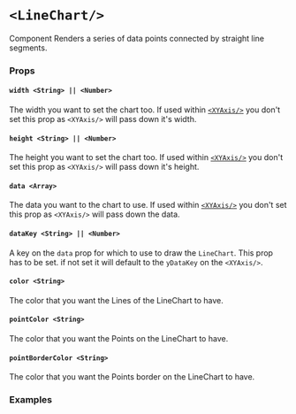 # `<LineChart/>`

Component Renders a series of data points connected by straight line segments.

### Props

#### `width <String> || <Number>`
The width you want to set the chart too. If used within [`<XYAxis/>`](XYAxis.md) you don't set this prop as `<XYAxis/>` will pass down it's width.

#### `height <String> || <Number>`
The height you want to set the chart too. If used within [`<XYAxis/>`](XYAxis.md) you don't set this prop as `<XYAxis/>` will pass down it's height.

#### `data <Array>`
The data you want to the chart to use. If used within [`<XYAxis/>`](XYAxis.md) you don't set this prop as `<XYAxis/>` will pass down the data.

#### `dataKey <String> || <Number>`
A key on the `data` prop for which to use to draw the `LineChart`. This prop has to be set. if not set it will default to the `yDataKey` on the `<XYAxis/>`.

#### `color <String>`
The color that you want the Lines of the LineChart to have.

#### `pointColor <String>`
The color that you want the Points on the LineChart to have.

#### `pointBorderColor <String>`
The color that you want the Points border on the LineChart to have.

### Examples
```js

```

